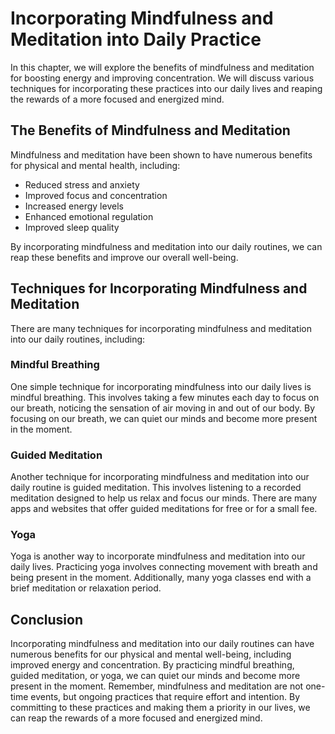 Incorporating Mindfulness and Meditation into Daily Practice
=============================================================================================================================================

In this chapter, we will explore the benefits of mindfulness and meditation for boosting energy and improving concentration. We will discuss various techniques for incorporating these practices into our daily lives and reaping the rewards of a more focused and energized mind.

The Benefits of Mindfulness and Meditation
------------------------------------------

Mindfulness and meditation have been shown to have numerous benefits for physical and mental health, including:

* Reduced stress and anxiety
* Improved focus and concentration
* Increased energy levels
* Enhanced emotional regulation
* Improved sleep quality

By incorporating mindfulness and meditation into our daily routines, we can reap these benefits and improve our overall well-being.

Techniques for Incorporating Mindfulness and Meditation
-------------------------------------------------------

There are many techniques for incorporating mindfulness and meditation into our daily routines, including:

### Mindful Breathing

One simple technique for incorporating mindfulness into our daily lives is mindful breathing. This involves taking a few minutes each day to focus on our breath, noticing the sensation of air moving in and out of our body. By focusing on our breath, we can quiet our minds and become more present in the moment.

### Guided Meditation

Another technique for incorporating mindfulness and meditation into our daily routine is guided meditation. This involves listening to a recorded meditation designed to help us relax and focus our minds. There are many apps and websites that offer guided meditations for free or for a small fee.

### Yoga

Yoga is another way to incorporate mindfulness and meditation into our daily lives. Practicing yoga involves connecting movement with breath and being present in the moment. Additionally, many yoga classes end with a brief meditation or relaxation period.

Conclusion
----------

Incorporating mindfulness and meditation into our daily routines can have numerous benefits for our physical and mental well-being, including improved energy and concentration. By practicing mindful breathing, guided meditation, or yoga, we can quiet our minds and become more present in the moment. Remember, mindfulness and meditation are not one-time events, but ongoing practices that require effort and intention. By committing to these practices and making them a priority in our lives, we can reap the rewards of a more focused and energized mind.
